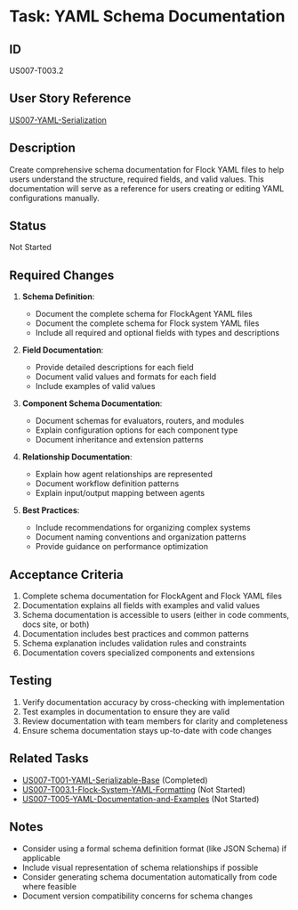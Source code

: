 # Task: YAML Schema Documentation

## ID

US007-T003.2

## User Story Reference

[US007-YAML-Serialization](../userstories/US007-YAML-Serialization.md)

## Description

Create comprehensive schema documentation for Flock YAML files to help users understand the structure, required fields, and valid values. This documentation will serve as a reference for users creating or editing YAML configurations manually.

## Status

Not Started

## Required Changes

1. **Schema Definition**:
   - Document the complete schema for FlockAgent YAML files
   - Document the complete schema for Flock system YAML files
   - Include all required and optional fields with types and descriptions

2. **Field Documentation**:
   - Provide detailed descriptions for each field
   - Document valid values and formats for each field
   - Include examples of valid values

3. **Component Schema Documentation**:
   - Document schemas for evaluators, routers, and modules
   - Explain configuration options for each component type
   - Document inheritance and extension patterns

4. **Relationship Documentation**:
   - Explain how agent relationships are represented
   - Document workflow definition patterns
   - Explain input/output mapping between agents

5. **Best Practices**:
   - Include recommendations for organizing complex systems
   - Document naming conventions and organization patterns
   - Provide guidance on performance optimization

## Acceptance Criteria

1. Complete schema documentation for FlockAgent and Flock YAML files
2. Documentation explains all fields with examples and valid values
3. Schema documentation is accessible to users (either in code comments, docs site, or both)
4. Documentation includes best practices and common patterns
5. Schema explanation includes validation rules and constraints
6. Documentation covers specialized components and extensions

## Testing

1. Verify documentation accuracy by cross-checking with implementation
2. Test examples in documentation to ensure they are valid
3. Review documentation with team members for clarity and completeness
4. Ensure schema documentation stays up-to-date with code changes

## Related Tasks

- [US007-T001-YAML-Serializable-Base](done/US007-T001-YAML-Serializable-Base.md) (Completed)
- [US007-T003.1-Flock-System-YAML-Formatting](US007-T003.1-Flock-System-YAML-Formatting.md) (Not Started)
- [US007-T005-YAML-Documentation-and-Examples](US007-T005-YAML-Documentation-and-Examples.md) (Not Started)

## Notes

- Consider using a formal schema definition format (like JSON Schema) if applicable
- Include visual representation of schema relationships if possible
- Consider generating schema documentation automatically from code where feasible
- Document version compatibility concerns for schema changes 